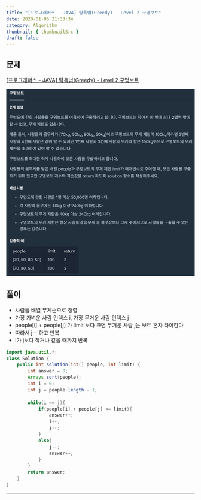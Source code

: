 ```yaml
---
title: "[프로그래머스 - JAVA] 탐욕법(Greedy) - Level 2 구명보트"
date: 2020-01-06 21:33:34
category: Algorithm
thumbnail: { thumbnailSrc }
draft: false
---
```

  
## 문제
[[프로그래머스 - JAVA] 탐욕법(Greedy) - Level 2 구명보트](https://programmers.co.kr/learn/courses/30/lessons/42885)

 ![](./images/saving_boat.png)

## 풀이

- 사람들 배열 무게순으로 정렬
- 가장 가벼운 사람 인덱스 i, 가장 무거운 사람 인덱스 j
- people[i] + people[j] 가 limit 보다 크면 무거운 사람 j는 보트 혼자 타야한다
- 따라서 j-- 하고 반복
- i가 j보다 작거나 같을 때까지 반복 

```java
import java.util.*;
class Solution {
    public int solution(int[] people, int limit) {
        int answer = 0;
        Arrays.sort(people);
        int i = 0;
        int j = people.length - 1;
        
        while(i <= j){
            if(people[i] + people[j] <= limit){
                answer++;
                i++;
                j--;
            }
            else{
                j--;
                answer++;
            }
        }
        return answer;
    }
}
```


---